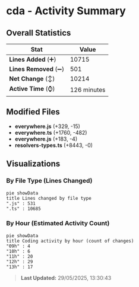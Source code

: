 # cda - Activity Summary 

## Overall Statistics

| Stat                   | Value                                                             |
| ---------------------- | ----------------------------------------------------------------- |
| **Lines Added** (➕)   | 10715                                          |
| **Lines Removed** (➖) | 501                                        |
| **Net Change** (↕)    | 10214                |
| **Active Time** (⌚)   | 126 minutes |


## Modified Files
- **everywhere.js** (+329, -15)
- **everywhere.ts** (+1760, -482)
- **everywhere.js** (+183, -4)
- **resolvers-types.ts** (+8443, -0)

## Visualizations

### By File Type (Lines Changed)

```mermaid
pie showData
title Lines changed by file type
".js" : 531
".ts" : 10685
```

### By Hour (Estimated Activity Count)

```mermaid
pie showData
title Coding activity by hour (count of changes)
"09h" : 4
"10h" : 6
"11h" : 20
"12h" : 29
"13h" : 17
```


> **Last Updated:** 29/05/2025, 13:30:43